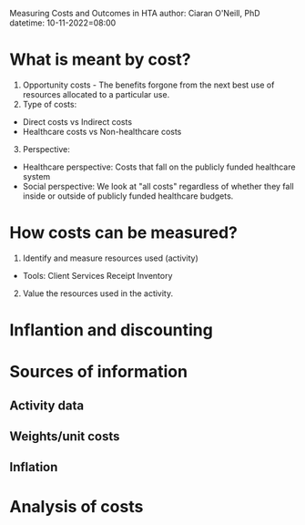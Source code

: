 Measuring Costs and Outcomes in HTA
author: Ciaran O'Neill, PhD
datetime: 10-11-2022=08:00

# What is meant by cost?

1. Opportunity costs - The benefits forgone from the next best use of resources allocated to a particular use. 
2. Type of costs: 
- Direct costs vs Indirect costs 
- Healthcare costs vs Non-healthcare costs
3. Perspective: 
- Healthcare perspective: Costs that fall on the publicly funded healthcare system 
- Social perspective: We look at "all costs" regardless of whether they fall inside or outside of publicly funded healthcare budgets. 

# How costs can be measured?

1. Identify and measure resources used (activity) 
- Tools: Client Services Receipt Inventory 
2. Value the resources used in the activity.

# Inflantion and discounting

# Sources of information
## Activity data
## Weights/unit costs
## Inflation

# Analysis of costs 